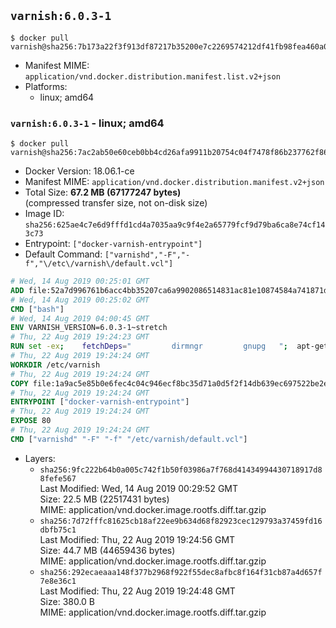 ## `varnish:6.0.3-1`

```console
$ docker pull varnish@sha256:7b173a22f3f913df87217b35200e7c2269574212df41fb98fea460a06f721e81
```

-	Manifest MIME: `application/vnd.docker.distribution.manifest.list.v2+json`
-	Platforms:
	-	linux; amd64

### `varnish:6.0.3-1` - linux; amd64

```console
$ docker pull varnish@sha256:7ac2ab50e60ceb0bb4cd26afa9911b20754c04f7478f86b237762f86802306f3
```

-	Docker Version: 18.06.1-ce
-	Manifest MIME: `application/vnd.docker.distribution.manifest.v2+json`
-	Total Size: **67.2 MB (67177247 bytes)**  
	(compressed transfer size, not on-disk size)
-	Image ID: `sha256:625ae4c7e6d9fffd1cd4a7035aa9c9f4e2a65779fcf9d79ba6ca8e74cf143c73`
-	Entrypoint: `["docker-varnish-entrypoint"]`
-	Default Command: `["varnishd","-F","-f","\/etc\/varnish\/default.vcl"]`

```dockerfile
# Wed, 14 Aug 2019 00:25:01 GMT
ADD file:52a7d996761b6acc4bb35207ca6a9902086514831ac81e10874584a741871d22 in / 
# Wed, 14 Aug 2019 00:25:02 GMT
CMD ["bash"]
# Wed, 14 Aug 2019 04:00:45 GMT
ENV VARNISH_VERSION=6.0.3-1~stretch
# Thu, 22 Aug 2019 19:24:23 GMT
RUN set -ex; 	fetchDeps=" 		dirmngr 		gnupg 	"; 	apt-get update; 	apt-get install -y --no-install-recommends apt-transport-https ca-certificates $fetchDeps; 	key=48D81A24CB0456F5D59431D94CFCFD6BA750EDCD; 	export GNUPGHOME="$(mktemp -d)"; 	gpg --batch --keyserver http://ha.pool.sks-keyservers.net/ --recv-keys $key; 	gpg --batch --export export $key > /etc/apt/trusted.gpg.d/varnish.gpg; 	gpgconf --kill all; 	rm -rf $GNUPGHOME; 	echo deb https://packagecloud.io/varnishcache/varnish60lts/debian/ stretch main > /etc/apt/sources.list.d/varnish.list; 	apt-get update; 	apt-get install -y --no-install-recommends varnish=$VARNISH_VERSION; 	apt-get purge -y --auto-remove -o APT::AutoRemove::RecommendsImportant=false $fetchDeps; 	rm -rf /var/lib/apt/lists/*
# Thu, 22 Aug 2019 19:24:24 GMT
WORKDIR /etc/varnish
# Thu, 22 Aug 2019 19:24:24 GMT
COPY file:1a9ac5e85b0e6fec4c04c946ecf8bc35d71a0d5f2f14db639ec697522be2eece in /usr/local/bin/ 
# Thu, 22 Aug 2019 19:24:24 GMT
ENTRYPOINT ["docker-varnish-entrypoint"]
# Thu, 22 Aug 2019 19:24:24 GMT
EXPOSE 80
# Thu, 22 Aug 2019 19:24:24 GMT
CMD ["varnishd" "-F" "-f" "/etc/varnish/default.vcl"]
```

-	Layers:
	-	`sha256:9fc222b64b0a005c742f1b50f03986a7f768d41434994430718917d88fefe567`  
		Last Modified: Wed, 14 Aug 2019 00:29:52 GMT  
		Size: 22.5 MB (22517431 bytes)  
		MIME: application/vnd.docker.image.rootfs.diff.tar.gzip
	-	`sha256:7d72fffc81625cb18af22ee9b634d68f82923cec129793a37459fd16dbfb75c1`  
		Last Modified: Thu, 22 Aug 2019 19:24:56 GMT  
		Size: 44.7 MB (44659436 bytes)  
		MIME: application/vnd.docker.image.rootfs.diff.tar.gzip
	-	`sha256:292ecaeaaa148f377b2968f922f55dec8afbc8f164f31cb87a4d657f7e8e36c1`  
		Last Modified: Thu, 22 Aug 2019 19:24:48 GMT  
		Size: 380.0 B  
		MIME: application/vnd.docker.image.rootfs.diff.tar.gzip
